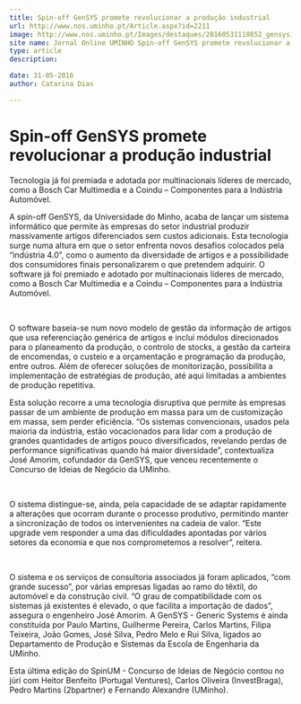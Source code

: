 ```yaml
---
title: Spin-off GenSYS promete revolucionar a produção industrial
url: http://www.nos.uminho.pt/Article.aspx?id=2211
image: http://www.nos.uminho.pt/Images/destaques/20160531110852_gensysintro.jpg
site name: Jornal Online UMINHO Spin-off GenSYS promete revolucionar a produção industrial
type: article
description: 

date: 31-05-2016
author: Catarina Dias

---
```

# Spin-off GenSYS promete revolucionar a produção industrial


  

Tecnologia já foi premiada e adotada por multinacionais líderes de mercado, como a Bosch Car Multimedia e a Coindu – Componentes para a Indústria Automóvel.

A spin-off GenSYS, da Universidade do Minho, acaba de lançar um sistema informático que permite às empresas do setor industrial produzir massivamente artigos diferenciados sem custos adicionais. Esta tecnologia surge numa altura em que o setor enfrenta novos desafios colocados pela “indústria 4.0”, como o aumento da diversidade de artigos e a possibilidade dos consumidores finais personalizarem o que pretendem adquirir. O software já foi premiado e adotado por multinacionais líderes de mercado, como a Bosch Car Multimedia e a Coindu – Componentes para a Indústria Automóvel.

 

O software baseia-se num novo modelo de gestão da informação de artigos que usa referenciação genérica de artigos e inclui módulos direcionados para o planeamento da produção, o controlo de stocks, a gestão da carteira de encomendas, o custeio e a orçamentação e programação da produção, entre outros. Além de oferecer soluções de monitorização, possibilita a implementação de estratégias de produção, até aqui limitadas a ambientes de produção repetitiva.
 

Esta solução recorre a uma tecnologia disruptiva que permite às empresas passar de um ambiente de produção em massa para um de customização em massa, sem perder eficiência. “Os sistemas convencionais, usados pela maioria da indústria, estão vocacionados para lidar com a produção de grandes quantidades de artigos pouco diversificados, revelando perdas de performance significativas quando há maior diversidade”, contextualiza José Amorim, cofundador da GenSYS, que venceu recentemente o Concurso de Ideias de Negócio da UMinho.

 

O sistema distingue-se, ainda, pela capacidade de se adaptar rapidamente a alterações que ocorram durante o processo produtivo, permitindo manter a sincronização de todos os intervenientes na cadeia de valor. “Este upgrade vem responder a uma das dificuldades apontadas por vários setores da economia e que nos comprometemos a resolver”, reitera.

 

O sistema e os serviços de consultoria associados já foram aplicados, “com grande sucesso”, por várias empresas ligadas ao ramo do têxtil, do automóvel e da construção civil. “O grau de compatibilidade com os sistemas já existentes é elevado, o que facilita a importação de dados”, assegura o engenheiro José Amorim. A GenSYS - Generic Systems é ainda constituída por Paulo Martins, Guilherme Pereira, Carlos Martins, Filipa Teixeira, João Gomes, José Silva, Pedro Melo e Rui Silva, ligados ao Departamento de Produção e Sistemas da Escola de Engenharia da UMinho. 

Esta última edição do SpinUM - Concurso de Ideias de Negócio contou no júri com Heitor Benfeito (Portugal Ventures), Carlos Oliveira (InvestBraga), Pedro Martins (2bpartner) e Fernando Alexandre (UMinho).

